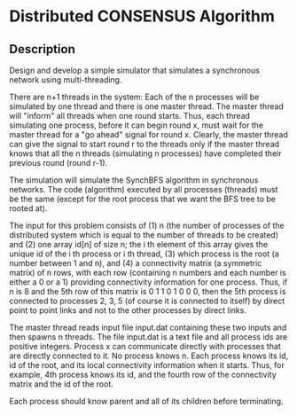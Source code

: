# Distributed CONSENSUS Algorithm


## Description
Design and develop a simple simulator that simulates a synchronous network using multi-threading. 

There are n+1 threads in the system: Each of the n processes will be simulated by one thread and there is one master thread. The master thread will "inform" all threads when one round starts. Thus, each thread simulating one process, before it can begin round x, must wait for the master thread for a "go ahead" signal for round x. Clearly, the master thread can give the signal to start round r to the threads only if the master thread knows that all the n threads (simulating n processes) have completed their previous round (round r-1). 

The simulation will simulate the SynchBFS algorithm in synchronous networks. The code (algorithm) executed by all processes (threads) must be the same (except for the root process that we want the BFS tree to be rooted at). 

The input for this problem consists of (1) n (the number of processes of the distributed system which is equal to the number of threads to be created) and (2) one array id[n] of size n; the i th element of this array gives the unique id of the i th process or i th  thread, (3) which process is the root (a number between 1 and n), and (4) a connectivity matrix (a symmetric matrix) of n rows, with each row (containing n numbers and each number is either a 0 or a 1) providing connectivity information for one process. Thus, if n is 8 and the 5th row of this matrix is 0 1 1 0 1 0 0 0, then the 5th process is connected to processes 2, 3, 5 (of course it is connected to itself) by direct point to point links and not to the other processes by direct links.

The master thread reads input file input.dat containing these two inputs and then spawns n threads. The file input.dat is a text file and all process ids are positive integers. Process x can communicate directly with processes that are directly connected to it. No process knows n. Each process knows its id, id of the root, and its local connectivity information when it starts. Thus, for example, 4th process knows its id, and the fourth row of the connectivity matrix and the id of the root. 

Each process should know parent and all of its children before terminating.
